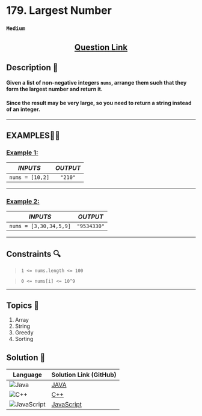 # 179. Largest Number

### `Medium`


<h2 align="center">
<a href="https://leetcode.com/problems/largest-number/description/?envType=daily-question&envId=2024-09-18"><strong>Question Link</strong></a>
</h2>


## Description 📑

#### Given a list of non-negative integers `nums`, arrange them such that they form the largest number and return it.

#### Since the result may be very large, so you need to return a string instead of an integer.

---

## **EXAMPLES**💫✨ </br>

<h3>

<ins>**Example 1**:</ins> </br>


| _INPUTS_ | _OUTPUT_ |
| :-----------: | :-----------: |
| `nums = [10,2]` | `"210"` |

</h3>


____
<h3>

<ins>**Example 2**:</ins> </br>

| _INPUTS_ | _OUTPUT_ |
| :-----------: | :-----------: |
| `nums = [3,30,34,5,9]` | `"9534330"` |

</h3>


___

## Constraints 🔍

> `1 <= nums.length <= 100`</br>

> `0 <= nums[i] <= 10^9`

___

## Topics 📝

1. Array
2. String
3. Greedy
4. Sorting


## Solution 📃

|  Language   |  Solution Link (GitHub) |
| ------------- | ------------- |
|  ![Java](https://img.shields.io/badge/java-%23ED8B00.svg?style=flat&logo=openjdk&logoColor=white)  | [JAVA]() |
|  ![C++](https://img.shields.io/badge/c++-%2300599C.svg?style=plastic&logo=c%2B%2B&logoColor=white)  | [C++]()  |
|  ![JavaScript](https://img.shields.io/badge/javascript-%23323330.svg?style=flat&logo=javascript&logoColor=%23F7DF1E)  | [JavaScript]() |
